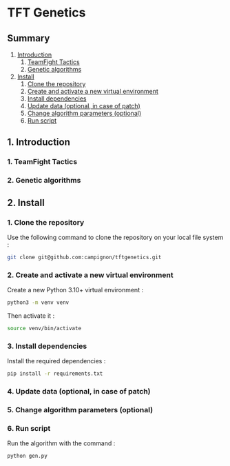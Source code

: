 # TFT Genetics

## Summary

1. [Introduction](#introduction)
    1. [TeamFight Tactics](#teamfight-tactics)
    2. [Genetic algorithms](#genetic-algorithms)
2. [Install](#install)
    1. [Clone the repository](#clone-repo)
    2. [Create and activate a new virtual environment](#create-virtualenv)
    3. [Install dependencies](#install-dependencies)
    4. [Update data (optional, in case of patch)](#update-data)
    5. [Change algorithm parameters (optional)](#change-parameters)
    6. [Run script](#run-script)

## <a name="introduction"></a> 1. Introduction

### <a name="teamfight-tactics"></a> 1. TeamFight Tactics

### <a name="genetic-algorithms"></a> 2. Genetic algorithms

## <a name="install"></a> 2. Install

### <a name="clone-repo"></a> 1. Clone the repository

Use the following command to clone the repository on your local file system :

```bash
git clone git@github.com:campignon/tftgenetics.git
```

### <a name="create-virtualenv"></a> 2. Create and activate a new virtual environment

Create a new Python 3.10+ virtual environment :

```bash
python3 -m venv venv
```

Then activate it :

```bash
source venv/bin/activate
```

### <a name="install-dependencies"></a> 3. Install dependencies

Install the required dependencies :

```bash
pip install -r requirements.txt
```

### <a name="update-data"></a> 4. Update data (optional, in case of patch)


### <a name="change-parameters"></a> 5. Change algorithm parameters (optional)


### <a name="run-script"></a> 6. Run script

Run the algorithm with the command :

```bash
python gen.py
```
